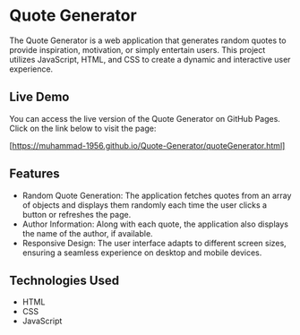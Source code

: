 # Quote Generator

The Quote Generator is a web application that generates random quotes to provide inspiration, motivation, or simply entertain users. This project utilizes JavaScript, HTML, and CSS to create a dynamic and interactive user experience.

## Live Demo

You can access the live version of the Quote Generator on GitHub Pages. Click on the link below to visit the page:

[https://muhammad-1956.github.io/Quote-Generator/quoteGenerator.html]

## Features

- Random Quote Generation: The application fetches quotes from an array of objects and displays them randomly each time the user clicks a button or refreshes the page.
- Author Information: Along with each quote, the application also displays the name of the author, if available.
- Responsive Design: The user interface adapts to different screen sizes, ensuring a seamless experience on desktop and mobile devices.

## Technologies Used

- HTML
- CSS
- JavaScript
